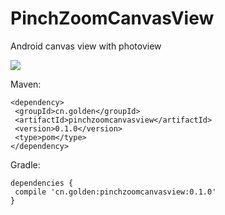 # PinchZoomCanvasView
Android canvas view with photoview

![](https://github.com/skyxin888/PinchZoomCanvasView/blob/master/canvasview2.gif)

Maven:

    <dependency>
     <groupId>cn.golden</groupId>
     <artifactId>pinchzoomcanvasview</artifactId>
     <version>0.1.0</version>
     <type>pom</type>
    </dependency>

Gradle:

    dependencies {
     compile 'cn.golden:pinchzoomcanvasview:0.1.0'
    }

